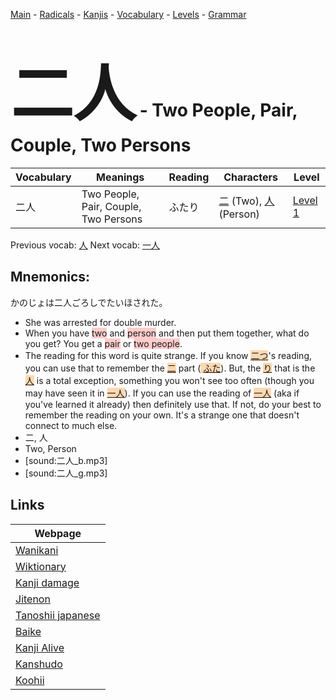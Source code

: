<style> bigfont {font-size: 100px}</style>
[Main](../README.md) -
[Radicals](../radicals.md) -
[Kanjis](../kanjis.md) -
[Vocabulary](../vocabulary.md) -
[Levels](../levels.md) -
[Grammar](../grammar.md)
# <bigfont> 二人</bigfont> - Two People, Pair, Couple, Two Persons 

| Vocabulary | Meanings | Reading | Characters | Level |
| --- | --- | --- | --- | --- |
| 二人 | Two People, Pair, Couple, Two Persons | ふたり |  [二](../kanjis/二.md) (Two), [人](../kanjis/人.md) (Person) | [Level 1](../levels/wk_level1.md) |

Previous vocab: [人](人.md) Next vocab: [一人](一人.md) 

## Mnemonics:
かのじょは二人ごろしでたいほされた。
* She was arrested for double murder.
* When you have <span style="background-color:#ffcccb"> two</span> and <span style="background-color:#ffcccb"> person</span> and then put them together, what do you get? You get a <span style="background-color:#ffcccb"> pair</span> or <span style="background-color:#ffcccb"> two people</span>.
* The reading for this word is quite strange. If you know <span style="background-color:#fed8b1"> [二つ]([二](https://jisho.org/search/二)つ)</span>'s reading, you can use that to remember the <span style="background-color:#fed8b1"> [二](https://jisho.org/search/二)</span> part (<span style="background-color:#fed8b1"> [ふた](https://jisho.org/search/ふた)</span>). But, the <span style="background-color:#fed8b1"> [り](https://jisho.org/search/り)</span> that is the <span style="background-color:#fed8b1"> [人](https://jisho.org/search/人)</span> is a total exception, something you won't see too often (though you may have seen it in <span style="background-color:#fed8b1"> [一人](https://jisho.org/search/一人)</span>). If you can use the reading of <span style="background-color:#fed8b1"> [一人](https://jisho.org/search/一人)</span> (aka if you've learned it already) then definitely use that. If not, do your best to remember the reading on your own. It's a strange one that doesn't connect to much else.
* 二, 人
* Two, Person
* [sound:二人_b.mp3]
* [sound:二人_g.mp3]


## Links 

| Webpage |
| --- |
| [Wanikani          ](https://www.wanikani.com/kanji/二人) |
| [Wiktionary        ](https://en.wiktionary.org/wiki/二人) |
| [Kanji damage      ](http://www.kanjidamage.com/kanji/search?utf8=✓&q=二人) |
| [Jitenon           ](https://jitenon.com/kanji/二人) |
| [Tanoshii japanese ](https://www.tanoshiijapanese.com/dictionary/kanji.cfm?k=二人) |
| [Baike             ](https://baike.baidu.com/item/二人) |
| [Kanji Alive       ](https://app.kanjialive.com/二人) |
| [Kanshudo          ](https://www.kanshudo.com/searchmn?q=二人) |
| [Koohii            ](https://kanji.koohii.com/study/kanji/二人) |
